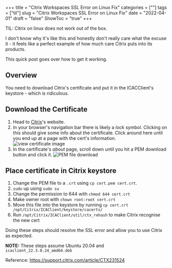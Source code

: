 +++
title = "Citrix Workspaces SSL Error on Linux Fix"
categories = [""]
tags = ["til"]
slug = "Citrix Workspaces SSL Error on Linux Fix"
date = "2022-04-01"
draft = "false"
ShowToc = "true"
+++

TIL: Citrix on linux does not work out of the box.

I don't know why it's like this and honestly don't really care what the excuse it - it feels like a
perfect example of how much care Citrix puts into its products.

This quick post goes over how to get it working.

## Overview

You need to download Citrix's certificate and put it in the ICACClient's keystore - which is
ridiculous.

## Download the Certificate

1. Head to [Citrix](https://www.citrix.com/)'s website.
2. In your browser's navigation bar there is likely a *lock* symbol. Clicking on this should give
   some info about the certificate. Click around here until you end up at a page with the cert's
   information.
   ![](/images/cert-details.png 'view certificate image')
3. In the certificate's *about* page, scroll down until you hit a PEM download button and click it.
   ![](/images/pem-dl.png 'PEM file download')

## Place certificate in Citrix keystore

1. Change the PEM file to a `.crt` using `cp cert.pem cert.crt`.
2. `sudo` up using `sudo su`
3. Change the permission to 644 with `chmod 644 cert.crt`
4. Make owner root with `chown root:root cert.crt`
5. Move this file into the keystore by running `cp cert.crt /opt/Citrix/ICAClient/keystore/cacerts/`
6. Run `/opt/Citrix/ICAClient/util/ctx_rehash` to make Citrix recognise the new cert

Doing these steps should resolve the SSL error and allow you to use Citrix as expected.

**NOTE:** These steps assume Ubuntu 20.04 and `icaclient_22.3.0.24_amd64.deb`

Reference: https://support.citrix.com/article/CTX231524
